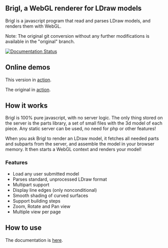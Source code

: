 
## Brigl, a WebGL renderer for LDraw models ##

Brigl is a javascript program that read and parses LDraw models, and renders 
them with WebGL.

Note: The original git conversion without any further modifications is
available in the "original" branch.

[![Documentation Status](https://readthedocs.org/projects/brigl/badge/?version=latest)](https://brigl.readthedocs.io/)


## Online demos ##

This version in [action](https://hazenbabcock.github.io/brigl/index.html).

The original in [action](http://www.lugato.net/brigl/index.html).


## How it works ##

Brigl is 100% pure javascript, with no server logic. The only thing stored
on the server is the parts library, a set of small files with the 3d
model of each piece. Any static server can be used, no need for php or other
features!

When you ask Brigl to render an LDraw model, it fetches all needed parts and
subparts from the server, and assemble the model in your browser memory.
It then starts a WebGL context and renders your model!


### Features ###

* Load any user submitted model
* Parses standard, unprocessed LDraw format
* Multipart support
* Display line edges (only nonconditional)
* Smooth shading of curved surfaces
* Support building steps
* Zoom, Rotate and Pan view
* Multiple view per page


## How to use ##

The documentation is [here](https://brigl.readthedocs.io/en/latest/).


